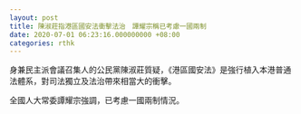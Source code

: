 ```yaml
---
layout: post
title: 陳淑莊指港區國安法衝擊法治　譚耀宗稱已考慮一國兩制
date: 2020-07-01 06:23:16.000000000 +08:00
categories: rthk
---
```


身兼民主派會議召集人的公民黨陳淑莊質疑，《港區國安法》是強行植入本港普通法體系，對司法獨立及法治帶來相當大的衝擊。

全國人大常委譚耀宗強調，已考慮一國兩制情況。
